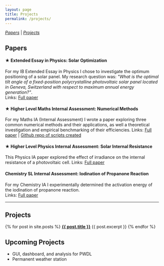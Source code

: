 ```yaml
---
layout: page
title: Projects
permalink: /projects/
---
```


*[Papers](#papers)* | 
*[Projects](#projects)*  

## Papers

#### **★ Extended Essay in Physics: Solar Optimization**

For my IB Extended Essay in Physics I chose to investigate the optimum positioning of a solar panel. My research question was: _"What is the optimal tilt angle of a fixed-position polycrystalline photovoltaic solar panel located in Geneva, Switzerland with respect to maximum annual energy generation?"_.  
Links: [Full paper](/assets/EEV8.pdf)
<br>

#### **★ Higher Level Maths Internal Assessment: Numerical Methods**

For my Maths IA (Internal Assessment) I wrote a paper exploring three common numerical methods and their applications, as well a theoretical investigation and empirical benchmarking of their efficiencies.<!-- in zero-finding and root-solving.--> <!-- I compared the Bisection method, Newton's method, and Secant method in terms of their rate & order of convergence and potential breakpoints. I also implemented the algorithms in Python and wrote a set of benchmarking scripts compare how long each took to converge on a known root. -->
Links: [Full paper](/assets/Maths_IA_Luca_Mehl.pdf) | [Github repo of scripts created](https://github.com/Aculisme/zero_algorithms)  

#### **★ Higher Level Physics Internal Assessment: Solar Internal Resistance**

This Physics IA paper explored the effect of irradiance on the internal resistance of a photovoltaic cell.
Links: [Full paper](/assets/Physics_IA_-_Luca_Mehl.pdf)  

#### **Chemistry SL Internal Assessment: Iodination of Propanone Reaction**

For my Chemistry IA I experimentally determined the activation energy of the iodination of propanone reaction.  
Links: [Full paper](/assets/Chem_IA_-_Luca_Mehl.pdf)  

---

## Projects
<!-- {% for category in site.categories %}
  <h3>{{ category[0] }}</h3>
  <ul>
    {% for post in category[1] %}
      <li>
        <a href="{{ post.url }}">{{ post.title }}</a>
        {{ post.excerpt }}
      </li>
    {% endfor %}
  </ul>
{% endfor %} -->
{% for post in site.posts %}
<b><a href="{{ post.url }}">{{ post.title }}</a></b>
{{ post.excerpt }}
{% endfor %}

## Upcoming Projects

* GUI, dashboard, and analysis for PWDL  
* Permanent weather station
